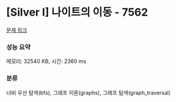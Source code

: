# [Silver I] 나이트의 이동 - 7562 

[문제 링크](https://www.acmicpc.net/problem/7562) 

### 성능 요약

메모리: 32540 KB, 시간: 2360 ms

### 분류

너비 우선 탐색(bfs), 그래프 이론(graphs), 그래프 탐색(graph_traversal)

